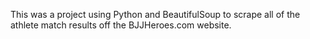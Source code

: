 This was a project using Python and BeautifulSoup to scrape all of the athlete match results off the BJJHeroes.com website.
